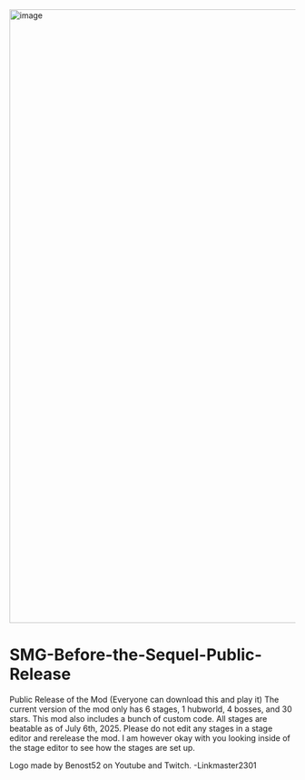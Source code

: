 <img width="1920" height="1080" alt="image" src="https://github.com/user-attachments/assets/99082020-5d9d-442d-bb72-4361dff86582" />


# SMG-Before-the-Sequel-Public-Release
Public Release of the Mod (Everyone can download this and play it)
The current version of the mod only has 6 stages, 1 hubworld, 4 bosses, and 30 stars. This mod also includes a bunch of custom code. All stages are beatable as of July 6th, 2025.
Please do not edit any stages in a stage editor and rerelease the mod. I am however okay with you looking inside of the stage editor to see how the stages are set up.

Logo made by Benost52 on Youtube and Twitch.
-Linkmaster2301
